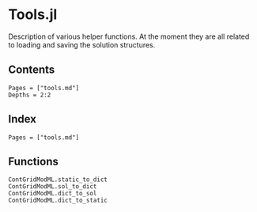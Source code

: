 
# Tools.jl

Description of various helper functions.
At the moment they are all related to loading and saving the solution structures.

## Contents

```@contents
Pages = ["tools.md"]
Depths = 2:2
```

## Index

```@index
Pages = ["tools.md"]
```

## Functions

```@docs
ContGridModML.static_to_dict
ContGridModML.sol_to_dict
ContGridModML.dict_to_sol
ContGridModML.dict_to_static
```
